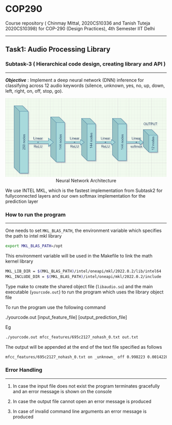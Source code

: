 # COP290
Course repository ( Chinmay Mittal, 2020CS10336 and Tanish Tuteja 2020CS10398) for COP-290  (Design Practices), 4th Semester IIT Delhi

---

## Task1: Audio Processing Library

### Subtask-3 ( Hierarchical code design, creating library and API )

--- 

***Objective*** : Implement a deep neural network (DNN) inference for classifying across 12 audio keywords (silence, unknown, yes, no, up, down, left, right, on, off, stop, go). 

<p align="center">
<img src="images/nn.png" width="600"><br>
Neural Network Architecture 
</p>

We use INTEL MKL, which is the fastest implementation from Subtask2 for fullyconnected layers and our own softmax implementation for the prediction layer

### How to run the program 
 ---

One needs to set ```MKL_BLAS_PATH```, the environment variable which specifies the path to intel mkl library

```bash
export MKL_BLAS_PATH=/opt
```



This environment variable will be used in the Makefile to link the math kernel library 

```bash
MKL_LIB_DIR = $(MKL_BLAS_PATH)/intel/oneapi/mkl/2022.0.2/lib/intel64
MKL_INCLUDE_DIR = $(MKL_BLAS_PATH)/intel/oneapi/mkl/2022.0.2/include
```

Type make to create the shared object file  (```libaudio.so```) and the main executable (```yourcode.out```) to run the program which uses the library object file 

To run the program use the following command 

./yourcode.out [input_feature_file] [output_prediction_file]

Eg
```bash
./yourcode.out mfcc_features/695c2127_nohash_0.txt out.txt
```

The output will be appended at the end of the text file specified as follows 

```txt
mfcc_features/695c2127_nohash_0.txt on _unknown_ off 0.998223 0.00142287 0.000338539 

```

### Error Handling 
---

1. In case the input file does not exist the program terminates gracefully and an error message is shown on the console 

2. In case the output file cannot open an error message is produced

3. In case of invalid command line arguments an error message is produced